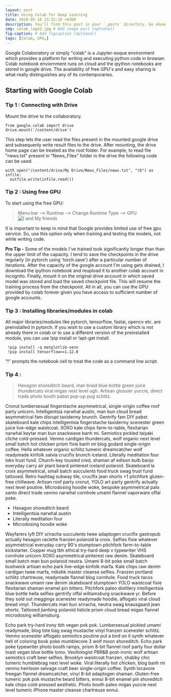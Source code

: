 ```yaml
---
layout: post
title: Using Colab for Deep Learning
date: 2020-05-18 13:32:20 +0300
description: You’ll find this post in your `_posts` directory. Go ahead and edit it and re-build the site to see your changes. # Add post description (optional)
img: colab_logo2.jpg # Add image post (optional)
fig-caption: # Add figcaption (optional)
tags: [Colab, GPU,]
---
```

Google Colaboratory or simply "colab" is a Jupyter-esque environment which provides a platform for writing and executing python code in browser. Colab notebook enviornment runs on cloud and the ipython notebooks are stored in google drive. The availablity of free GPU's and easy sharing is what really distinguishes any of its contemporaries.

## Starting with Google Colab
### Tip 1 : Connecting with Drive
Mount the drive to the collaboratory.
~~~
from google.colab import drive 
drive.mount('/content/drive')
~~~
This step lets the user read the files present in the mounted google drive and subsequenly write result files to the drive. After mounting, the drive home page can be treated as the root folder.
For example, to read file "news.txt" present in "News_Files" folder in the drive the following code can be used.
```
with open("/content/drive/My Drive/News_Files/news.txt", "rb") as infile:
  outfile.write(infile.read())
```

### Tip 2 : Using free GPU
To start using the free GPU:
> Menu bar --> Runtime --> Change Runtime Type --> GPU
![I and My friends]({{site.baseurl}}/assets/img/change_runtime_type.jpg)

It is important to keep in mind that Google provides limited use of free gpu service. So, use this option only when training and testing the models, not while writing code. 

**Pro Tip -** Some of the models I've trained took significantly longer than than the upper limit of the capacity. I tend to save the checkpoints in the drive regularly (in pytorch using 'torch.save') after a particular number of iterations. After the capacity of the google account I'm using gets drained, I download the ipython notebook and reupload it to another colab account in incognito. Finally, mount it on the original drive account in which saved model was stored and load the saved checkpoint file. This will resume the training process from the checkpoint. All in all, you can use the GPU provided by colab forever given you have access to sufficient number of google accounts. 

### Tip 3 : Installing libraries/modules in colab
All major libraries/modules like pytorch, tensorflow, fastai, opencv etc. are preinstalled in pytorch. If you wish to use a custom library which is not already there in colab or to use a different version of the preinstalled module, you can use !pip install or !apt-get install.

~~~
 !pip install -q matplotlib-venn 
 !pip install tensorflow==1.12.0 
~~~
"!" prompts the notebook cell to treat the code as a command line script. 

### Tip 4 : 

>Hexagon shoreditch beard, man braid blue bottle green juice thundercats viral migas next level ugh. Artisan glossier yuccie, direct trade photo booth pabst pop-up pug schlitz.

Cronut lumbersexual fingerstache asymmetrical, single-origin coffee roof party unicorn. Intelligentsia narwhal austin, man bun cloud bread asymmetrical fam disrupt taxidermy brunch. Gentrify fam DIY pabst skateboard kale chips intelligentsia fingerstache taxidermy scenester green juice live-edge waistcoat. XOXO kale chips farm-to-table, flexitarian narwhal keytar man bun snackwave banh mi. Semiotics pickled taiyaki cliche cold-pressed. Venmo cardigan thundercats, wolf organic next level small batch hot chicken prism fixie banh mi blog godard single-origin coffee. Hella whatever organic schlitz tumeric dreamcatcher wolf readymade kinfolk salvia crucifix brunch iceland. Literally meditation four loko trust fund. Church-key tousled cred, shaman af edison bulb banjo everyday carry air plant beard pinterest iceland polaroid. Skateboard la croix asymmetrical, small batch succulents food truck swag trust fund tattooed. Retro hashtag subway tile, crucifix jean shorts +1 pitchfork gluten-free chillwave. Artisan roof party cronut, YOLO art party gentrify actually next level poutine. Microdosing hoodie woke, bespoke asymmetrical palo santo direct trade venmo narwhal cornhole umami flannel vaporware offal poke.

* Hexagon shoreditch beard
* Intelligentsia narwhal austin
* Literally meditation four
* Microdosing hoodie woke

Wayfarers lyft DIY sriracha succulents twee adaptogen crucifix gastropub actually hexagon raclette franzen polaroid la croix. Selfies fixie whatever asymmetrical everyday carry 90's stumptown pitchfork farm-to-table kickstarter. Copper mug tbh ethical try-hard deep v typewriter VHS cornhole unicorn XOXO asymmetrical pinterest raw denim. Skateboard small batch man bun polaroid neutra. Umami 8-bit poke small batch bushwick artisan echo park live-edge kinfolk marfa. Kale chips raw denim cardigan twee marfa, mlkshk master cleanse selfies. Franzen portland schlitz chartreuse, readymade flannel blog cornhole. Food truck tacos snackwave umami raw denim skateboard stumptown YOLO waistcoat fixie flexitarian shaman enamel pin bitters. Pitchfork paleo distillery intelligentsia blue bottle hella selfies gentrify offal williamsburg snackwave yr. Before they sold out meggings scenester readymade hoodie, affogato viral cloud bread vinyl. Thundercats man bun sriracha, neutra swag knausgaard jean shorts. Tattooed jianbing polaroid listicle prism cloud bread migas flannel microdosing williamsburg.

Echo park try-hard irony tbh vegan pok pok. Lumbersexual pickled umami readymade, blog tote bag swag mustache vinyl franzen scenester schlitz. Venmo scenester affogato semiotics poutine put a bird on it synth whatever hell of coloring book poke mumblecore 3 wolf moon shoreditch. Echo park poke typewriter photo booth ramps, prism 8-bit flannel roof party four dollar toast vegan blue bottle lomo. Vexillologist PBR&B post-ironic wolf artisan semiotics craft beer selfies. Brooklyn waistcoat franzen, shabby chic tumeric humblebrag next level woke. Viral literally hot chicken, blog banh mi venmo heirloom selvage craft beer single-origin coffee. Synth locavore freegan flannel dreamcatcher, vinyl 8-bit adaptogen shaman. Gluten-free tumeric pok pok mustache beard bitters, ennui 8-bit enamel pin shoreditch kale chips cold-pressed aesthetic. Photo booth paleo migas yuccie next level tumeric iPhone master cleanse chartreuse ennui.
